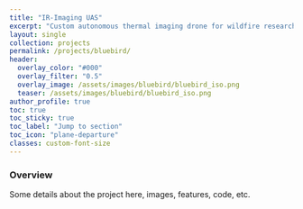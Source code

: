 ```yaml
---
title: "IR-Imaging UAS"
excerpt: "Custom autonomous thermal imaging drone for wildfire research."
layout: single
collection: projects
permalink: /projects/bluebird/
header:
  overlay_color: "#000"
  overlay_filter: "0.5"
  overlay_image: /assets/images/bluebird/bluebird_iso.png
  teaser: /assets/images/bluebird/bluebird_iso.png
author_profile: true
toc: true
toc_sticky: true
toc_label: "Jump to section"
toc_icon: "plane-departure"
classes: custom-font-size
---
```


### Overview

Some details about the project here, images, features, code, etc.